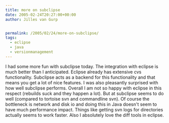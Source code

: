 ```yaml
---
title: more on subclipse
date: 2005-02-24T20:27:00+00:00
author: Jilles van Gurp


permalink: /2005/02/24/more-on-subclipse/
tags:
  - eclipse
  - java
  - versionmanagement
---
```

 I had some more fun with subclipse today. The integration with eclipse is much better than I anticipated. Eclipse already has extensive cvs functionality. Subclipse acts as a backend for this functionality and that means you get a lot of nice features. I was also pleasantly surprised with how well subclipse performs. Overall I am not so happy with eclipse in this respect (rebuilds suck and they happen a lot). But at subclipse seems to do well (compared to tortoise svn and commandline svn). Of course the bottleneck is network and disk io and doing this in Java doesn't seem to have much performance impact. Things like getting svn logs for directories actually seems to work faster. Also I absolutely love the diff tools in eclipse. 